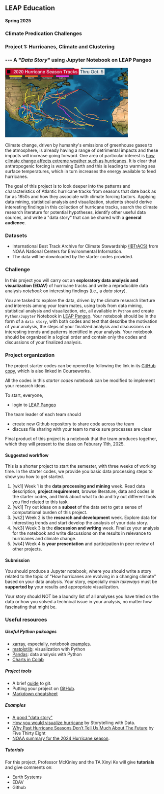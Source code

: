 ## LEAP Education 
#### Spring 2025
### Climate Predication Challenges 
### Project 1: Hurricanes, Climate and Clustering
### --- A "*Data Story*" using Jupyter Notebook on LEAP Pangeo

<img src="../figs/tracks-2020example.jpeg" width="400">

Climate change, driven by humanity's emissions of greenhouse gases to the atmosphere, is already having a range of detrimental impacts and these impacts will increase going forward. One area of particular interest is [how climate change affects extreme weather such as hurricanes](https://www.gfdl.noaa.gov/global-warming-and-hurricanes/). It is clear that anthropogenic forcing is warming Earth and this is leading to warming sea surface temperatures, which in turn increases the energy available to feed hurricanes.  

The goal of this project is to look deeper into the patterns and characteristics of Atlantic hurricane tracks from seasons that date back as far as 1850s and how they associate with climate forcing factors. Applying data mining, statistical analysis and visualization, students should derive interesting findings in this collection of hurricane tracks, search the climate research literature for potential hypotheses, identify other useful data sources, and write a "data story" that can be shared with a **general audience**. 

### Datasets

+ International Best Track Archive for Climate Stewardship [(IBTrACS)](https://www.ncdc.noaa.gov/ibtracs/) from NOAA National Centers for Environmental Information. 
+ The data will be downloaded by the starter codes provided. 

### Challenge 

In this project you will carry out an **exploratory data analysis and visualization (EDAV)** of hurricane tracks and write a reproducible data analysis *notebook* on interesting findings (i.e., a *data story*).

You are tasked to explore the data, driven by the climate research literture and interests among your team mates, using tools from data mining, statistical analysis and visualization, etc, all available in `Python` and create `Python/Jupyter` Notebook in [LEAP Pangeo](https://leap.columbia.edu/leap-pangeo-3/). Your notebook should be in the form of a `data story`, with both codes and text that describe the motivation of your analysis, the steps of your finalized analysis and discussions on interesting trends and patterns identified in your analysis. Your notebook should be organized in a logical order and contain only the codes and discussions of your finalized analysis.   

### Project organization

The project starter codes can be opened by following the link in its [GitHub copy](https://github.com/leap-stc/LEAPCourse-Climate-Pred-Challenges/tree/main/Project-StarterCodes/Project1-EDAV), which is also linked in Courseworks. 

All the codes in this *starter codes* notebook can be modified to implement your research ideas.

To start, everyone,

+ login to [LEAP Pangeo](https://leap.2i2c.cloud/)

The team leader of each team should

+ create new Github repository to share code across the team
+ discuss file sharing with your team to make sure processes are clear

Final product of this project is a notebook that the team produces together, which they will present to the class on Feburary 11th, 2025. 
 
#### Suggested workflow
This is a shorter project to start the semester, with three weeks of working time. In the starter codes, we provide you basic data processing steps to show you how to get started. 

1. [wk1] Week 1 is the **data processing and mining** week. Read data description, **project requirement**, browse literature, data and codes in the starter codes, and think about what to do and try out different tools you find related to this task.
2. [wk1] Try out ideas on a **subset** of the data set to get a sense of computational burden of this project. 
3. [wk2] Week 2 is the **research and development** week. Explore data for interesting trends and start develop the analysis of your data story. 
4. [wk3] Week 3 is the **discussion and writing** week. Finalize your analysis for the notebook and write discussions on the results in relevance to hurricanes and climate change.
5. [wk4] Week 4 is **your presentation** and participation in peer review of other projects. 

#### Submission
You should produce a Jupyter notebook, where you should write a story related to the topic of "How hurricanes are evolving in a changing climate" based on your data analysis. Your story, especially *main takeways* must be **supported by** your results and appropriate visualization. 

Your story should NOT be a laundry list of all analyses you have tried on the data or how you solved a technical issue in your analysis, no matter how fascinating that might be. 

### Useful resources

##### Useful Python pakcages
* [xarray](https://xarray.pydata.org/en/stable/), especially, notebook [examples](https://xarray.pydata.org/en/stable/gallery.html).
* [matplotlib](https://matplotlib.org/): visualization with Python
* [Pandas](https://pandas.pydata.org/): data analysis with Python
* [Charts in Colab](https://colab.research.google.com/notebooks/charts.ipynb)

##### Project tools
* A brief [guide](http://rogerdudler.github.io/git-guide/) to git.
* Putting your project on [GitHub](https://guides.github.com/introduction/getting-your-project-on-github/).
* [Markdown cheatsheet](https://www.markdownguide.org/cheat-sheet/)

##### Examples
+ [A good "data story"](https://drhagen.com/blog/the-missing-11th-of-the-month/)
+ [How you would visualize hurricane](https://www.storytellingwithdata.com/blog/2017/10/1/how-youd-visualize-hurricanes) by Storytelling with Data.
+ [Why Past Hurricane Seasons Don’t Tell Us Much About The Future](https://fivethirtyeight.com/features/why-past-hurricane-seasons-dont-tell-us-much-about-the-future/) by Five Thirty Eight
+ [NOAA summary for the 2024 Hurricane season](https://www.noaa.gov/news-release/atlantic-hurricane-season-races-to-finish-within-range-of-predicted-number-of-named-storms).

##### Tutorials

For this project, Professor McKinley and the TA Xinyi Ke will give **tutorials** and give comments on:

- Earth Systems
- EDAV
- Github

